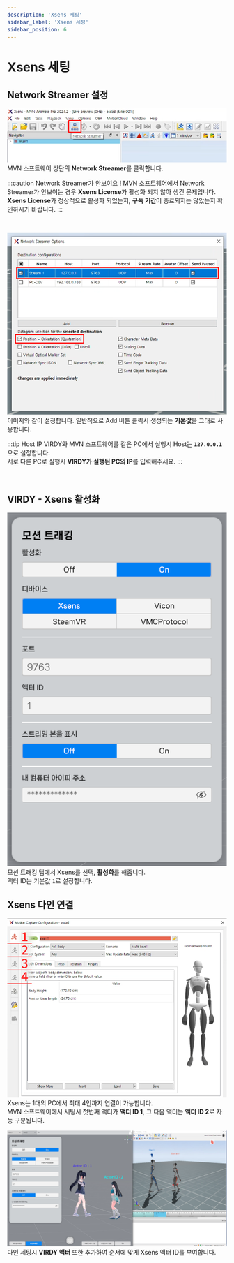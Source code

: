 ```yaml
---
description: 'Xsens 세팅'
sidebar_label: 'Xsens 세팅'
sidebar_position: 6
---
```


# Xsens 세팅

## Network Streamer 설정
![xsens1](/img/Page_AvatarSettings/MotionSet/xsens_1.png) <br/>
MVN 소프트웨어 상단의 <span class="highlight_text">**Network Streamer**</span>를 클릭합니다.

:::caution Network Streamer가 안보여요 !
MVN 소프트웨어에서 Network Streamer가 안보이는 경우 **Xsens License**가 활성화 되지 않아 생긴 문제입니다. <br/>
**Xsens License**가 정상적으로 활성화 되었는지, **구독 기간**이 종료되지는 않았는지 확인하시기 바랍니다.
:::

<br/>

![xsens2](/img/Page_AvatarSettings/MotionSet/xsens_2.png) <br/>
이미지와 같이 설정합니다. 일반적으로 Add 버튼 클릭시 생성되는 **기본값**을 그대로 사용합니다.

:::tip Host IP
VIRDY와 MVN 소프트웨어를 같은 PC에서 실행시 Host는 **```127.0.0.1```** 으로 설정합니다. <br/>
서로 다른 PC로 실행시 **VIRDY가 실행된 PC의 IP**를 입력해주세요.
:::

<br/>

## VIRDY - Xsens 활성화

![xsens3](/img/Page_AvatarSettings/MotionSet/xsens_3.png) <br/>
모션 트래킹 탭에서 Xsens를 선택, **활성화**를 해줍니다. <br/>
액터 ID는 기본값 ```1```로 설정합니다.

## Xsens 다인 연결

![xsens4](/img/Page_AvatarSettings/MotionSet/xsens_4.png) <br/>
Xsens는 1대의 PC에서 최대 4인까지 연결이 가능합니다. <br/>
MVN 소프트웨어에서 세팅시 첫번째 액터가 **액터 ID 1**, 그 다음 액터는 **액터 ID 2**로 자동 구분됩니다.


![xsens5](/img/Page_AvatarSettings/MotionSet/xsens_5.png) <br/>
다인 세팅시 <span class="highlight_text">**VIRDY 액터**</span> 또한 추가하여 순서에 맞게 Xsens 액터 ID를 부여합니다.